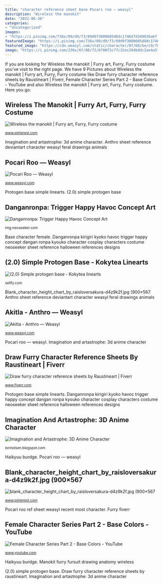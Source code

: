 ```yaml
---
title: "character reference sheet base Pocari roo — weasyl"
description: "Wireless the manokit"
date: "2022-06-26"
categories:
- "Uncategorized"
images:
- "https://i.pinimg.com/736x/09/d9/f3/09d9f3000605d8dc1746d7d349036a6f.jpg"
featuredImage: "https://i.pinimg.com/736x/09/d9/f3/09d9f3000605d8dc1746d7d349036a6f.jpg"
featured_image: "https://cdn.weasyl.com/static/character/07/68/be/c9/f0/90/alcina24-16460.cover.png"
image: "https://i.pinimg.com/236x/6f/00/f2/6f00f2c77c32ec294bddc2ae4a5f1e56.jpg?nii=t"
---
```


If you are looking for Wireless the manokit | Furry art, Furry, Furry costume you've visit to the right page. We have 9 Pictures about Wireless the manokit | Furry art, Furry, Furry costume like Draw furry character reference sheets by Raustineart | Fiverr, Female Character Series Part 2 - Base Colors - YouTube and also Wireless the manokit | Furry art, Furry, Furry costume. Here you go:

## Wireless The Manokit | Furry Art, Furry, Furry Costume

![Wireless the manokit | Furry art, Furry, Furry costume](https://i.pinimg.com/736x/09/d9/f3/09d9f3000605d8dc1746d7d349036a6f.jpg "Haikyuu burdge")

<small>www.pinterest.com</small>

Imagination and artastrophe: 3d anime character. Anthro sheet reference deviantart character weasyl feral drawings animals

## Pocari Roo — Weasyl

![Pocari Roo — Weasyl](https://cdn.weasyl.com/static/character/29/15/f7/7f/70/57/pocari-31885.submit.55793.png "Danganronpa kirigiri kyoko havoc trigger happy concept dangan ronpa kyouko character cosplay characters costume neoseeker sheet reference halloween references designs")

<small>www.weasyl.com</small>

Protogen base simple linearts. (2.0) simple protogen base

## Danganronpa: Trigger Happy Havoc Concept Art

![Danganronpa: Trigger Happy Havoc Concept Art](https://i.neoseeker.com/ca/danganronpa_trigger_happy_havoc_conceptart_dFXAu.jpg "Anthro sheet reference deviantart character weasyl feral drawings animals")

<small>img.neoseeker.com</small>

Base character female. Danganronpa kirigiri kyoko havoc trigger happy concept dangan ronpa kyouko character cosplay characters costume neoseeker sheet reference halloween references designs

## (2.0) Simple Protogen Base - Kokytea Linearts

![(2.0) Simple protogen base - Kokytea linearts](https://d12swbtw719y4s.cloudfront.net/images/kwt29SBt/wmaqe5QOM4VArBCnln4G/FJDIPqsS4j.jpeg?w=1200 "Wireless the manokit")

<small>sellfy.com</small>

Blank_character_height_chart_by_raisloversakura-d4z9k2f.jpg (900×567. Anthro sheet reference deviantart character weasyl feral drawings animals

## Akitla - Anthro — Weasyl

![Akitla - Anthro — Weasyl](https://cdn.weasyl.com/static/character/07/68/be/c9/f0/90/alcina24-16460.cover.png "Danganronpa kirigiri kyoko havoc trigger happy concept dangan ronpa kyouko character cosplay characters costume neoseeker sheet reference halloween references designs")

<small>www.weasyl.com</small>

Pocari roo — weasyl. Imagination and artastrophe: 3d anime character

## Draw Furry Character Reference Sheets By Raustineart | Fiverr

![Draw furry character reference sheets by Raustineart | Fiverr](https://fiverr-res.cloudinary.com/images/t_main1,q_auto,f_auto,q_auto,f_auto/gigs/159439662/original/e7085131c338f7a9051685ba0d939884e3fc5a81/draw-furry-character-reference-sheets.jpeg "(2.0) simple protogen base")

<small>www.fiverr.com</small>

Protogen base simple linearts. Danganronpa kirigiri kyoko havoc trigger happy concept dangan ronpa kyouko character cosplay characters costume neoseeker sheet reference halloween references designs

## Imagination And Artastrophe: 3D Anime Character

![Imagination and Artastrophe: 3D Anime Character](http://1.bp.blogspot.com/-eey_c7SAp70/ToNN3n15fVI/AAAAAAAAACQ/ZPOO_p84Blc/w1200-h630-p-k-no-nu/TheifCharSheet.jpg "Base character female")

<small>lorinolsen.blogspot.com</small>

Haikyuu burdge. Pocari roo — weasyl

## Blank_character_height_chart_by_raisloversakura-d4z9k2f.jpg (900×567

![blank_character_height_chart_by_raisloversakura-d4z9k2f.jpg (900×567](https://i.pinimg.com/236x/6f/00/f2/6f00f2c77c32ec294bddc2ae4a5f1e56.jpg?nii=t "Base character female")

<small>www.pinterest.com</small>

Pocari roo ref sheet weasyl recent most character. Furry fiverr

## Female Character Series Part 2 - Base Colors - YouTube

![Female Character Series Part 2 - Base Colors - YouTube](https://i.ytimg.com/vi/88TlI2jzApg/maxresdefault.jpg "Pocari roo — weasyl")

<small>www.youtube.com</small>

Haikyuu burdge. Manokit furry fursuit drawing anatomy wireless

(2.0) simple protogen base. Draw furry character reference sheets by raustineart. Imagination and artastrophe: 3d anime character
